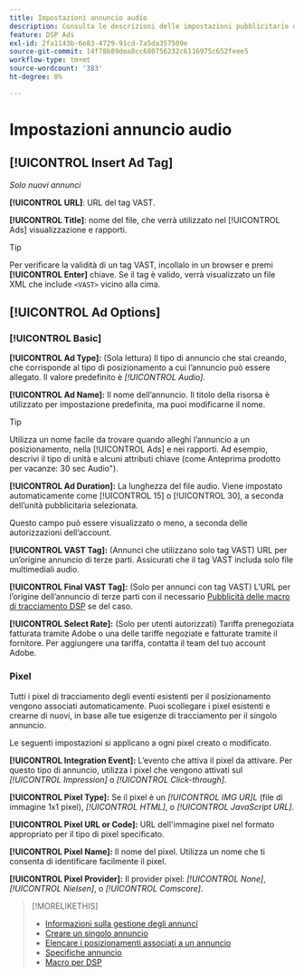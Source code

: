```yaml
---
title: Impostazioni annuncio audio
description: Consulta le descrizioni delle impostazioni pubblicitarie disponibili per gli annunci audio.
feature: DSP Ads
exl-id: 2fa1143b-6e83-4729-91cd-7a5da357509e
source-git-commit: 14f78b89dea8cc680756232c6116975c652feee5
workflow-type: tm+mt
source-wordcount: '383'
ht-degree: 0%

---
```


# Impostazioni annuncio audio

## [!UICONTROL Insert Ad Tag]

*Solo nuovi annunci*

**[!UICONTROL URL]**: URL del tag VAST.

**[!UICONTROL Title]**: nome del file, che verrà utilizzato nel [!UICONTROL Ads] visualizzazione e rapporti.

>[!TIP]
>
> Per verificare la validità di un tag VAST, incollalo in un browser e premi **[!UICONTROL Enter]** chiave. Se il tag è valido, verrà visualizzato un file XML che include `<VAST>` vicino alla cima.

## [!UICONTROL Ad Options]

### [!UICONTROL Basic]

**[!UICONTROL Ad Type]:** (Sola lettura) Il tipo di annuncio che stai creando, che corrisponde al tipo di posizionamento a cui l’annuncio può essere allegato. Il valore predefinito è *[!UICONTROL Audio]*.

**[!UICONTROL Ad Name]:** Il nome dell’annuncio. Il titolo della risorsa è utilizzato per impostazione predefinita, ma puoi modificarne il nome.

>[!TIP]
>
> Utilizza un nome facile da trovare quando alleghi l’annuncio a un posizionamento, nella [!UICONTROL Ads] e nei rapporti. Ad esempio, descrivi il tipo di unità e alcuni attributi chiave (come Anteprima prodotto per vacanze: 30 sec Audio&quot;).

**[!UICONTROL Ad Duration]:** La lunghezza del file audio. Viene impostato automaticamente come [!UICONTROL 15] o [!UICONTROL 30], a seconda dell’unità pubblicitaria selezionata.

Questo campo può essere visualizzato o meno, a seconda delle autorizzazioni dell’account.

**[!UICONTROL VAST Tag]:** (Annunci che utilizzano solo tag VAST) URL per un’origine annuncio di terze parti. Assicurati che il tag VAST includa solo file multimediali audio.

**[!UICONTROL Final VAST Tag]:** (Solo per annunci con tag VAST) L’URL per l’origine dell’annuncio di terze parti con il necessario [Pubblicità delle macro di tracciamento DSP](/help/dsp/campaign-management/macros.md) se del caso.

**[!UICONTROL Select Rate]:** (Solo per utenti autorizzati) Tariffa prenegoziata fatturata tramite Adobe o una delle tariffe negoziate e fatturate tramite il fornitore. Per aggiungere una tariffa, contatta il team del tuo account Adobe.

### Pixel

Tutti i pixel di tracciamento degli eventi esistenti per il posizionamento vengono associati automaticamente. Puoi scollegare i pixel esistenti e crearne di nuovi, in base alle tue esigenze di tracciamento per il singolo annuncio.

Le seguenti impostazioni si applicano a ogni pixel creato o modificato.

**[!UICONTROL Integration Event]:** L’evento che attiva il pixel da attivare. Per questo tipo di annuncio, utilizza i pixel che vengono attivati sul *[!UICONTROL Impression]* o *[!UICONTROL Click-through]*.

**[!UICONTROL Pixel Type]:** Se il pixel è un *[!UICONTROL IMG UR]L* (file di immagine 1x1 pixel), *[!UICONTROL HTML]*, o *[!UICONTROL JavaScript URL]*.

**[!UICONTROL Pixel URL or Code]:** URL dell&#39;immagine pixel nel formato appropriato per il tipo di pixel specificato.

**[!UICONTROL Pixel Name]:** Il nome del pixel. Utilizza un nome che ti consenta di identificare facilmente il pixel.

**[!UICONTROL Pixel Provider]:** Il provider pixel: *[!UICONTROL None]*, *[!UICONTROL Nielsen]*, o *[!UICONTROL Comscore]*.

>[!MORELIKETHIS]
>
>* [Informazioni sulla gestione degli annunci](ad-about.md)
>* [Creare un singolo annuncio](ad-create.md)
>* [Elencare i posizionamenti associati a un annuncio](/help/dsp/campaign-management/ads/ad-list-placements.md)
>* [Specifiche annuncio](ad-specs.md)
>* [Macro per DSP](/help/dsp/campaign-management/macros.md)

